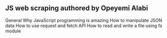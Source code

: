 ## JS web scraping authored by Opeyemi Alabi

General
Why JavaScript programming is amazing
How to manipulate JSON data
How to use request and fetch API
How to read and write a file using fs module
